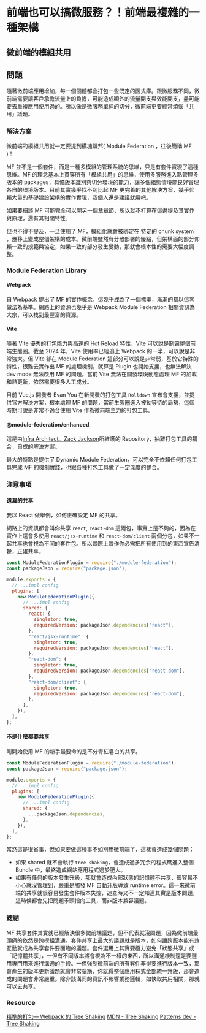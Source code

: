 # 前端也可以搞微服務？！前端最複雜的一種架構

## 微前端的模組共用

## 問題

隨著微前端應用增加，每一個個體都會打包一些既定的函式庫。跟微服務不同，微前端需要讓客戶承擔流量上的負擔，可能造成額外的流量開支與效能開支，盡可能要去重複應用使用過的。所以像是微服務單純的切分，微前端更要經常煩惱「共用」議題。

### 解決方案

微前端的模組共用就一定要提到模塊聯邦( Module Federation ，往後簡稱 MF )！

MF 並不是一個套件，而是一種多模組的管理系統的思維，只是有套件實現了這種思維。MF 的理念基本上貫穿所有「模組共用」的思維，使用多服務進入點管理多版本的 packages，具備版本識別與切分環境的能力，讓多個組態情境能良好管理各自的環境版本。目前其實幾乎找不到比起 MF 更完善的其他解決方案，幾乎仰賴大量的基礎建設架構的實作實現，我個人還是建議就用吧。

如果要細談 MF 可能完全可以開另一個章章節，所以就不打算在這邊提及其實作與原理，還有其相關特性。

但也不得不提及，一旦使用了 MF，模組化就會被綁定在 特定的 chunk system ，遷移上變成整個架構的成本。微前端雖然有分散部署的優點，但架構面的部分仰賴一致的規範與協定，如果一致的部分發生變動，那就會根本性的需要大幅度調整。

### Module Federation Library

#### Webpack

自 Webpack 提出了 MF 的實作概念，這幾乎成為了一個標準，漸漸的都以這套做法為基準。網路上的資源也幾乎是 Webpack Module Federation 相關資訊為大宗，可以找到最豐富的資源。

#### Vite

隨著 Vite 優秀的打包能力與高速的 Hot Reload 特性，Vite 可以說是制霸整個前端生態圈。截至 2024 年，Vite 使用率已經追上 Webpack 的一半，可以說是非常強大。但 Vite 卻在 Module Federation 這部分可以說是非常弱，基於它特殊的特性，很難去實作出 MF 的處理機制，就算是 Plugin 也開始支援，也無法解決 dev mode 無法啟用 MF 的問題。當前 Vite 無法在開發環境動態處理 MF 的加載和熱更新，依然需要很多人工成分。

目前 Vue.js 開發者 Evan You 在新開發的打包工具 `Rolldown` 宣布會支援，並提供官方解決方案，根本處理 MF 的問題，當前生態圈進入被動等待的局勢，這個時期可說是非常不適合使用 Vite 作為微前端主力的打包工具。

#### @module-federation/enhanced

這是由[Infra Architect。Zack Jackson](https://github.com/ScriptedAlchemy)所維護的 Repository，抽離打包工具的耦合，自成的解決方案。

最大的特點是提供了 Dynamic Module Federation，可以完全不依賴任何打包工具完成 MF 的機制實踐，也跟各種打包工具做了一定深度的整合。

### 注意事項

#### 遺漏的共享

我以 React 做舉例，如何正確設定 MF 的共享。

網路上的資訊都會叫你共享 `react`, `react-dom` 這兩包，事實上是不夠的，因為在實作上還會多使用 `react/jsx-runtime` 和 `react-dom/client` 兩個分包，如果不一起共享也會視為不同的套件包。所以實際上實作你必需把所有使用到的東西宣告清楚，正確共享。

```js
const ModuleFederationPlugin = require("./module-federation");
const packageJson = require("package.json");

module.exports = {
  // ...impl config
  plugins: [
    new ModuleFederationPlugin({
      // ...impl config
      shared: {
        react: {
          singleton: true,
          requiredVersion: packageJson.dependencies["react"],
        },
        "react/jsx-runtime": {
          singleton: true,
          requiredVersion: packageJson.dependencies["react"],
        },
        "react-dom": {
          singleton: true,
          requiredVersion: packageJson.dependencies["react-dom"],
        },
        "react-dom/client": {
          singleton: true,
          requiredVersion: packageJson.dependencies["react-dom"],
        },
      },
    }),
  ],
};
```

#### 不是什麼都要共享

剛開始使用 MF 的新手最要命的是不分青紅皂白的共享。

```js
const ModuleFederationPlugin = require("./module-federation");
const packageJson = require("package.json");

module.exports = {
  // ...impl config
  plugins: [
    new ModuleFederationPlugin({
      // ...impl config
      shared: {
        ...packageJson.dependencies,
      },
    }),
  ],
};
```

當然這是很省事，但如果要做這種事不如別用微前端了，這樣會造成幾個問題：

- 如果 shared 就不會執行 `tree shaking`，會造成過多冗余的程式碼進入整個 Bundle 中，最終造成網站應用程式過於肥大。
- 如果有任何的版本發生升級，那就會造成內部狀態的記憶體不共享，很容易不小心就沒管理到，嚴重是觸發 MF 自動升版導致 runtime error。這一來微前端的共享就很容易發生套件版本失控，追查時又不一定知道其實是版本問題，這時候都會先把問題矛頭指向工具，而非版本兼容議題。

### 總結

MF 共享套件其實就已經解決很多微前端議題，但不代表就沒問題，因為微前端最頭痛的依然是跨模組溝通。套件共享上最大的議題就是版本，如何讓跨版本能有效互動就成為共享套件要面臨的議題。套件選用上其實要極力避免「狀態共享」或「記憶體共享」，一但有不同版本將會視為不一樣的東西，所以溝通機制還是要選用專門用來進行溝通的手段。一但強制微前端的所有套件非得要進行版本一致，那會產生的版本更新議題就會非常腦筋，你就得整個應用程式全部統一升版，那會造成的問題會非常嚴重。除非該溝同的資訊不影響業務邏輯，如快取共用相關，那就可以去共享。

### Resource

[精準的打包— Webpack 的 Tree Shaking](https://medium.com/starbugs/%E7%B2%BE%E6%BA%96%E7%9A%84%E6%89%93%E5%8C%85-webpack-%E7%9A%84-tree-shaking-ad39e185f284)
[MDN - Tree Shaking](https://developer.mozilla.org/en-US/docs/Glossary/Tree_shaking)
[Patterns dev - Tree Shaking](https://www.patterns.dev/vanilla/tree-shaking/)

